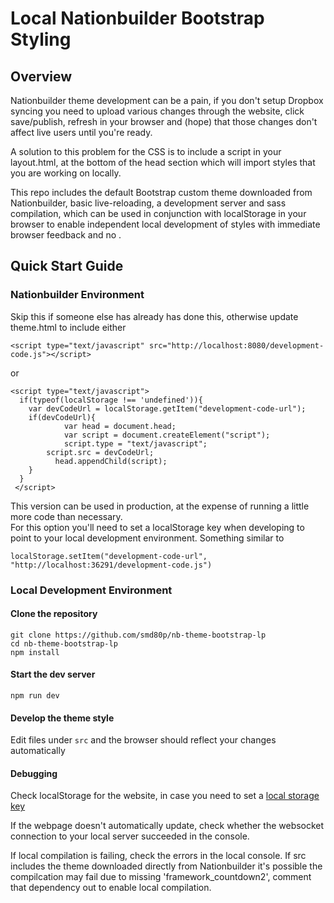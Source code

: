 # Local Nationbuilder Bootstrap Styling

## Overview

Nationbuilder theme development can be a pain, if you don't setup Dropbox syncing you need to upload various changes through the website, click save/publish, refresh in your browser and (hope) that those changes don't affect live users until you're ready.

A solution to this problem for the CSS is to include a script in your layout.html, at the bottom of the head section which will import styles that you are working on locally.

This repo includes the default Bootstrap custom theme downloaded from Nationbuilder, basic live-reloading, a development server and sass compilation, which can be used in conjunction with localStorage in your browser to enable independent local development of styles with immediate browser feedback and no .

## Quick Start Guide

### Nationbuilder Environment

Skip this if someone else has already has done this, otherwise update theme.html to include either
```
<script type="text/javascript" src="http://localhost:8080/development-code.js"></script>
```
or 
```
<script type="text/javascript">
  if(typeof(localStorage !== 'undefined')){
    var devCodeUrl = localStorage.getItem("development-code-url");
    if(devCodeUrl){
    		var head = document.head;
    		var script = document.createElement("script");
   			script.type = "text/javascript";
        script.src = devCodeUrl;
    	  head.appendChild(script);
    }
  }
 </script>
```
This version can be used in production, at the expense of running a little more code than necessary.  
<a name="local-storage-key"/>
For this option you'll need to set a localStorage key when developing to point to your local development environment.  Something similar to 
```
localStorage.setItem("development-code-url", "http://localhost:36291/development-code.js")
```

### Local Development Environment

#### Clone the repository
```
git clone https://github.com/smd80p/nb-theme-bootstrap-lp
cd nb-theme-bootstrap-lp
npm install 
```
#### Start the dev server
```
npm run dev
```
#### Develop the theme style

Edit files under `src` and the browser should reflect your changes automatically

#### Debugging

Check localStorage for the website, in case you need to set a [local storage key](#local-storage-key)

If the webpage doesn't automatically update, check whether the websocket connection to your local server succeeded in the console.  

If local compilation is failing, check the errors in the local console.  If src includes the theme downloaded directly from Nationbuilder it's possible the compilcation may fail due to missing 'framework_countdown2', comment that dependency out to enable local compilation.


